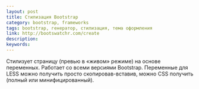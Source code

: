 ```yaml
---
layout: post
title: Стилизация Bootstrap
category: bootstrap, frameworks
tags: bootstrap, генератор, стилизация, тема оформления
link: http://bootswatchr.com/create
description:
keywords:
---
```


<p>Стилизует страницу (превью в «живом» режиме) на основе переменных. Работает со всеми версиями Bootstrap. Переменные для LESS можно получить просто скопировав-вставив, можно CSS получить (полный или минифицированный).</p>
